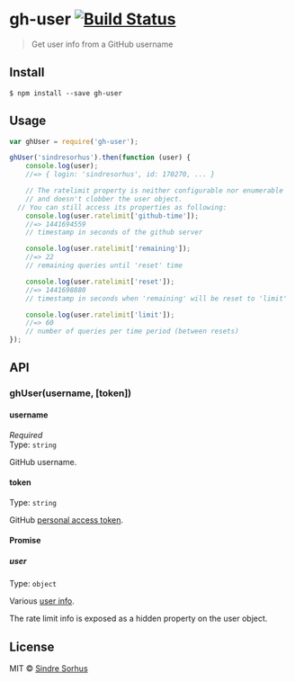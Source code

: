 # gh-user [![Build Status](https://travis-ci.org/sindresorhus/gh-user.svg?branch=master)](https://travis-ci.org/sindresorhus/gh-user)

> Get user info from a GitHub username


## Install

```
$ npm install --save gh-user
```


## Usage

```js
var ghUser = require('gh-user');

ghUser('sindresorhus').then(function (user) {
	console.log(user);
	//=> { login: 'sindresorhus', id: 170270, ... }

	// The ratelimit property is neither configurable nor enumerable
	// and doesn't clobber the user object.
  // You can still access its properties as following:
	console.log(user.ratelimit['github-time']);
	//=> 1441694559
	// timestamp in seconds of the github server

	console.log(user.ratelimit['remaining']);
	//=> 22
	// remaining queries until 'reset' time

	console.log(user.ratelimit['reset']);
	//=> 1441698880
	// timestamp in seconds when 'remaining' will be reset to 'limit'

	console.log(user.ratelimit['limit']);
	//=> 60
	// number of queries per time period (between resets)
});
```


## API

### ghUser(username, [token])

#### username

*Required*  
Type: `string`

GitHub username.

#### token

Type: `string`  

GitHub [personal access token](https://github.com/settings/tokens/new).

#### Promise

##### user

Type: `object`

Various [user info](https://developer.github.com/v3/users/#response).

The rate limit info is exposed as a hidden property on the user object.

## License

MIT © [Sindre Sorhus](http://sindresorhus.com)
